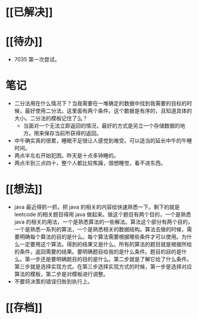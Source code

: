 # [[已解决]]

# [[待办]]
- 7035 第一次尝试。

# 笔记
- 二分法用在什么情况下？当我需要在一堆确定的数据中找到我需要的目标的时候，最好使用二分法。这里面有两个条件。这个数据是有序的，且知道具体的大小。二分法的模板记住了么？
	- 当面对一个无法立即返回的情况，最好的方式是另立一个存储数据的地方。用来保存当前所获得的返回。
- 中午确实真的很累，睡眠不足很让人感觉到难受。可以适当的延长中午的午睡时间。
- 两点半左右开始犯困。昨天是十点多钟睡的。
- 两点半到三点四十，整个人都比较焦躁，很想睡觉，看不进东西。

# [[想法]]
- java 最近得抓一抓，把 java 的相关的内容给快速熟悉一下。剩下的就是 leetcode 的相关题目得用 java 做起来。做这个题目有两个目的，一个是熟悉 java 的相关的用法，一个是熟悉算法的一些解法。算法这个部分有两个目的，一个是熟悉一系列的算法，一个是熟悉相关的数据结构。算法去做的时候，需要明确每个算法的目的是什么。每个算法需要根据哪些条件才可以使用。为什么一定要用这个算法。得到的结果又是什么。所有的算法的题目就是根据所给的条件，返回需要的结果。要明确题目给我的是什么条件。题目的目的是什么。第一步还是要明确题目的目的是什么。第二步就是了解它给了什么条件。第三步就是选择实现方式。在第三步选择实现方式的时候，第一步是选择对应算法的模板，第二步是对模板进行调整。
- 不要将决策的错误归咎到执行上。

# [[存档]]